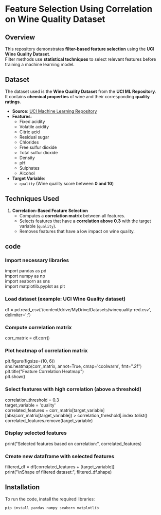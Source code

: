 # Feature Selection Using Correlation on Wine Quality Dataset

## **Overview**
This repository demonstrates **filter-based feature selection** using the **UCI Wine Quality Dataset**.  
Filter methods use **statistical techniques** to select relevant features before training a machine learning model.

## **Dataset**
The dataset used is the **Wine Quality Dataset** from the **UCI ML Repository**.  
It contains **chemical properties** of wine and their corresponding **quality ratings**.

- **Source**: [UCI Machine Learning Repository](https://archive.ics.uci.edu/ml/datasets/Wine+Quality)
- **Features**:
  - Fixed acidity
  - Volatile acidity
  - Citric acid
  - Residual sugar
  - Chlorides
  - Free sulfur dioxide
  - Total sulfur dioxide
  - Density
  - pH
  - Sulphates
  - Alcohol
- **Target Variable**:  
  - `quality` (Wine quality score between **0 and 10**)

## **Techniques Used**
1. **Correlation-Based Feature Selection**  
   - Computes a **correlation matrix** between all features.
   - Selects features that have a **correlation above 0.3** with the target variable (`quality`).
   - Removes features that have a low impact on wine quality.

## code

### Import necessary libraries
import pandas as pd
<br>
import numpy as np
<br>
import seaborn as sns
<br>
import matplotlib.pyplot as plt

### Load dataset (example: UCI Wine Quality dataset)
df = pd.read_csv('/content/drive/MyDrive/Datasets/winequality-red.csv', delimiter=';')

### Compute correlation matrix
corr_matrix = df.corr()

### Plot heatmap of correlation matrix
plt.figure(figsize=(10, 6))
<br>
sns.heatmap(corr_matrix, annot=True, cmap='coolwarm', fmt=".2f")
<br>
plt.title("Feature Correlation Heatmap")
<br>
plt.show()

### Select features with high correlation (above a threshold)
correlation_threshold = 0.3
<br>
target_variable = 'quality'
<br>
correlated_features = corr_matrix[target_variable][abs(corr_matrix[target_variable]) > correlation_threshold].index.tolist()
<br>
correlated_features.remove(target_variable)

### Display selected features
print("Selected features based on correlation:", correlated_features)

### Create new dataframe with selected features
filtered_df = df[correlated_features + [target_variable]]
<br>
print("\nShape of filtered dataset:", filtered_df.shape)


## **Installation**
To run the code, install the required libraries:
```bash
pip install pandas numpy seaborn matplotlib

